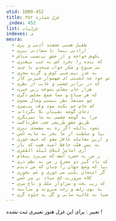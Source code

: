 ```yaml
---
utid: 1000-452
title: غزل شماره ۴۵۲
_index: 452
list: غزلیات
indexes: ی
mesra:
  - طفیل هستی عشقند آدمی و پری
  - ارادتی بنما تا سعادتی ببری
  - بکوش خواجه و از عشق بی‌نصیب مباش
  - که بنده را نخرد کس به عیب بی‌هنری
  - می صبوح و شکر خواب صبحدم تا چند
  - به عذر نیم شبی کوش و گریه سحری
  - تو خود چه لعبتی ای شهسوار شیرین کار
  - که در برابر چشمی و غایب از نظری
  - هزار جان مقدّس بسوخت زین غیرت
  - که هر صباح و مسا شمع مجلس دگری
  - چو مستعدّ نظر نیستی وصال مجوی
  - که جام جم نکند سود وقت بی‌بصری
  - دعای گوشه نشینان بلا بگرداند
  - چرا به گوشه چشمی به ما نمی‌نگری
  - طریق عشق طریقی عجب خطرناکست
  - نعوذ بالله اگر ره به مقصدی نبری
  - بیا و سلطنت از ما بخر به مایه حُسن
  - و ازین معامله غافل مشو که حیف خوری
  - به یمن همّت حافظ امید هست که باز
  - اَری اسامِرُ لَیلایَ لَیلَه القَمَری
  - ز من به حضرت آصف که می‌برد پیغام
  - که یاد گیر دو مصرع ز من به نظم دری
  - بیا که وضع جهان را چنان که من دیدم
  - گر امتحان بکنی می خوری و غم نخوری
  - کلاه سروریت کج مباد بر سر حُسن
  - که زیب بخت و سزاوار ملک و تاج سری
  - به بوی زلف و رخت می‌روند و می‌آیند
  - صبا به غالیه سایی و گل به جلوه گری
---
```

تعبیر :  برای این غزل هنوز تعبیری ثبت نشده !
